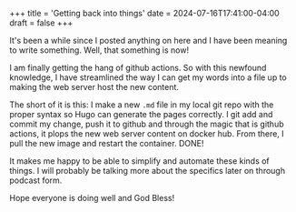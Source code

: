 +++
title = 'Getting back into things'
date = 2024-07-16T17:41:00-04:00
draft = false
+++

It's been a while since I posted anything on here and I have been meaning to write something. Well, that something is now!

I am finally getting the hang of github actions. So with this newfound knowledge, I have streamlined the way I can get my words into a file up to making the web server host the new content.

The short of it is this: I make a new `.md` file in my local git repo with the proper syntax so Hugo can generate the pages correctly. I git add and commit my change, push it to github and through the magic that is github actions, it plops the new web server content on docker hub. From there, I pull the new image and restart the container. DONE!

It makes me happy to be able to simplify and automate these kinds of things. I will probably be talking more about the specifics later on through podcast form.

Hope everyone is doing well and God Bless!
